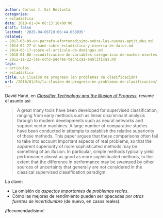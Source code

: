 ```yaml
---
author: Carlos J. Gil Bellosta
categories:
- estadística
date: 2018-01-04 08:13:18+00:00
draft: false
lastmod: '2025-04-06T19:06:44.053935'
related:
- 2017-03-09-un-parrafo-afortunadisimo-sobre-las-nuevas-aptitudes.md
- 2014-02-27-d-hand-sobre-estadistica-y-mineria-de-datos.md
- 2014-03-17-sobre-el-articulo-de-domingos.md
- 2018-01-08-recodificacion-de-variables-categoricas-de-muchos-niveles-ayuda.md
- 2012-11-22-las-ocho-peores-tecnicas-analiticas.md
tags:
- artículos
- estadística
title: La ilusión de progreso (en problemas de clasificación)
url: /2018/01/04/la-ilusion-de-progreso-en-problemas-de-clasificacion/
---
```


David Hand, en [_Classifier Technology and the Illusion of Progress_](https://arxiv.org/abs/math/0606441), resume el asunto así:

>A great many tools have been developed for supervised classification, ranging from early methods such as linear discriminant analysis through to modern developments such as neural networks and support vector machines. A large number of comparative studies have been conducted in attempts to establish the relative superiority of these methods. This paper argues that these comparisons often fail to take into account important aspects of real problems, so that the apparent superiority of more sophisticated methods may be something of an illusion. In particular, simple methods typically yield performance almost as good as more sophisticated methods, to the extent that the difference in performance may be swamped by other sources of uncertainty that generally are not considered in the classical supervised classification paradigm.

La clave:

* La omisión de _aspectos importantes de problemas reales_.
* Cómo las mejoras de rendimiento pueden ser opacadas por _otras fuentes de incertidumbre_ (de nuevo, en casos reales).

¡Recomendadísimo!